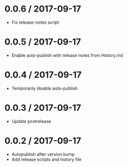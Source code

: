 
0.0.6 / 2017-09-17
==================

  * Fix release-notes script

0.0.5 / 2017-09-17
==================

  * Enable auto-publish with release notes from History.md

0.0.4 / 2017-09-17
==================

  * Temporarily disable auto-publish

0.0.3 / 2017-09-17
==================

  * Update postrelease

0.0.2 / 2017-09-17
==================

  * Autopublish after version bump
  * Add release scripts and history file
